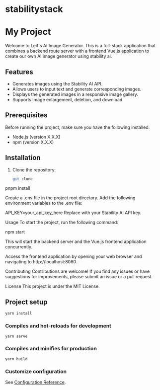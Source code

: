 # stabilitystack

# My Project

Welcome to Leif's AI Image Generator. 
This is a full-stack application that combines a backend route server with a frontend Vue.js application to create our own AI image generator using stability ai.

## Features

- Generates images using the Stability AI API.
- Allows users to input text and generate corresponding images.
- Displays the generated images in a responsive image gallery.
- Supports image enlargement, deletion, and download.

## Prerequisites

Before running the project, make sure you have the following installed:

- Node.js (version X.X.X)
- npm (version X.X.X)

## Installation

1. Clone the repository:

   ```bash
   git clone 
pnpm install

Create a .env file in the project root directory.
Add the following environment variables to the .env file:

API_KEY=your_api_key_here
Replace with your Stability AI API key.

Usage
To start the project, run the following command:

npm start

This will start the backend server and the Vue.js frontend application concurrently.

Access the frontend application by opening your web browser and navigating to http://localhost:8080.

Contributing
Contributions are welcome! If you find any issues or have suggestions for improvements, please submit an issue or a pull request.

License
This project is under the MIT License. 

## Project setup
```
yarn install
```

### Compiles and hot-reloads for development
```
yarn serve
```

### Compiles and minifies for production
```
yarn build
```

### Customize configuration
See [Configuration Reference](https://cli.vuejs.org/config/).


